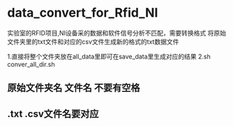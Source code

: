 # data_convert_for_Rfid_NI
实验室的RFID项目,NI设备采的数据和软件信号分析不匹配，需要转换格式
将原始文件夹里的txt文件和对应的csv文件生成新的格式的txt数据文件

1.直接将整个文件夹放在all_data里即可在save_data里生成对应的结果
2.sh conver_all_dir.sh

## 原始文件夹名 文件名 不要有空格
## .txt .csv文件名要对应 
